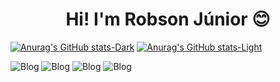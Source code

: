<h1 align="center"> Hi! I'm Robson Júnior 😊 </h1> 

[![Anurag's GitHub stats-Dark](https://github-readme-stats.vercel.app/api?username=rjrobsonjunior&show_icons=true&theme=dark#gh-dark-mode-only)](https://github.com/anuraghazra/github-readme-stats#gh-dark-mode-only)
[![Anurag's GitHub stats-Light](https://github-readme-stats.vercel.app/api?username=rjrobsonjunior&show_icons=true&theme=default#gh-light-mode-only)](https://github.com/anuraghazra/github-readme-stats#gh-light-mode-only)

![Blog](https://img.shields.io/badge/C%2B%2B-00599C?style=for-the-badge&logo=c%2B%2B&logoColor=white) ![Blog](https://img.shields.io/badge/Python-14354C?style=for-the-badge&logo=python&logoColor=white)  ![Blog](https://img.shields.io/badge/C-00599C?style=for-the-badge&logo=c&logoColor=white)  ![Blog]( https://img.shields.io/badge/Ubuntu-E95420?style=for-the-badge&logo=ubuntu&logoColor=white )
